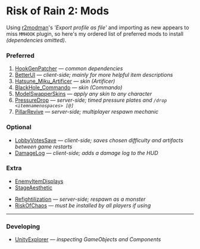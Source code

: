 # Risk of Rain 2: Mods

Using [r2modman](https://thunderstore.io/package/ebkr/r2modman/)'s *'Export profile as file'* and importing as new appears to miss `MMHOOK` plugin, so here's my ordered list of preferred mods to install *(dependencies omitted)*.

### Preferred
1. [HookGenPatcher](https://thunderstore.io/package/RiskofThunder/HookGenPatcher/) *— common dependencies*
2. [BetterUI](https://thunderstore.io/package/XoXFaby/BetterUI/) *— client-side; mainly for more helpful item descriptions*
3. [Hatsune_Miku_Artificer](https://thunderstore.io/package/SussyBnuuy/Hatsune_Miku_Artificer/) *— skin (Artificer)*
4. [BlackHole_Commando](https://thunderstore.io/package/FantomAs/BlackHole_Commando/) *— skin (Commando)*
5. [ModelSwapperSkins](https://thunderstore.io/package/Goorakh/ModelSwapperSkins/) *— apply any skin to any character*
6. [PressureDrop](https://thunderstore.io/package/itsschwer/PressureDrop/) *— server-side; timed pressure plates and `/drop <itemnamenospaces> [@]`*
7. [PillarRevive](https://thunderstore.io/package/Thrayonlosa/PillarRevive/) *— server-side; multiplayer respawn mechanic*

### Optional
- [LobbyVotesSave](https://thunderstore.io/package/KingEnderBrine/LobbyVotesSave/) *— client-side; saves chosen difficulty and artifacts between game restarts*
- [DamageLog](https://thunderstore.io/package/itsschwer/DamageLog/) *— client-side; adds a damage log to the HUD*

### Extra
- [EnemyItemDisplays](https://thunderstore.io/package/TheTimesweeper/EnemyItemDisplays/)
- [StageAesthetic](https://thunderstore.io/package/HIFU/StageAesthetic/)
<!--  -->
- [Refightilization](https://thunderstore.io/package/Wonda/Refightilization/) *— server-side; respawn as a monster*
- [RiskOfChaos](https://thunderstore.io/package/Goorakh/RiskOfChaos/) *— must be installed by all players if using*

----

### Developing
- [UnityExplorer](https://thunderstore.io/package/sinai-dev/UnityExplorer/) *— inspecting GameObjects and Components*
